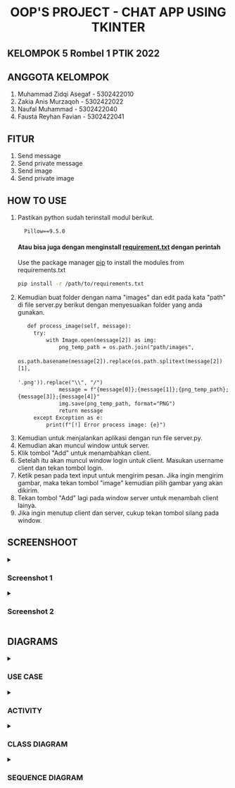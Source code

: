 <h1 align=center>OOP'S PROJECT - CHAT APP USING TKINTER</h1>

## KELOMPOK 5 Rombel 1 PTIK 2022
## ANGGOTA KELOMPOK
1. Muhammad Zidqi Asegaf - 5302422010
2. Zakia Anis Murzaqoh - 5302422022
3. Naufal Muhammad - 5302422040
4. Fausta Reyhan Favian - 5302422041

## FITUR
1. Send message
2. Send private message
3. Send image
4. Send private image

## HOW TO USE
1. Pastikan python sudah terinstall modul berikut.
   ```
     Pillow==9.5.0
   ```
    #### Atau bisa juga dengan menginstall [requirement.txt](https://github.com/farrelekaputra/tugasPBO/blob/main/requirements.txt) dengan perintah 
   Use the package manager [pip](https://pip.pypa.io/en/stable/) to install the modules from requirements.txt
      ```bash
      pip install -r /path/to/requirements.txt
      ```
2. Kemudian buat folder dengan nama "images" dan edit pada kata "path" di file server.py berikut dengan menyesuaikan folder yang anda gunakan.
   ```
      def process_image(self, message):
        try:
            with Image.open(message[2]) as img:
                png_temp_path = os.path.join("path/images",
                                             os.path.basename(message[2]).replace(os.path.splitext(message[2])[1],
                                                                                   '.png')).replace("\\", "/")
                message = f"{message[0]};{message[1]};{png_temp_path};{message[3]};{message[4]}"
                img.save(png_temp_path, format="PNG")
                return message
        except Exception as e:
            print(f"[!] Error process image: {e}")
   ```
3. Kemudian untuk menjalankan aplikasi dengan run file server.py.
4. Kemudian akan muncul window untuk server.
5. Klik tombol "Add" untuk menambahkan client.
6. Setelah itu akan muncul window login untuk client. Masukan username client dan tekan tombol login.
7. Ketik pesan pada text input untuk mengirim pesan. Jika ingin mengirim gambar, maka tekan tombol "image" kemudian pilih gambar yang akan dikirim.
8. Tekan tombol "Add" lagi pada window server untuk menambah client lainya.
9. Jika ingin menutup client dan server, cukup tekan tombol silang pada window.

## SCREENSHOOT
<details><summary><h3>Screenshot 1</h3></summary>
<div align=center>

![screenshot1](scrennshoots/ss1.png)
</div>
</details>
<details><summary><h3>Screenshot 2</h3></summary>
<div align=center>

![screenshot1](scrennshoots/ss2.png)
</div>
</details>

## DIAGRAMS
<details><summary><h3>USE CASE</h3></summary>
<div align=center>

![screenshot1](diagrams/Use_Case.png)
</div>
</details>

<details><summary><h3>ACTIVITY</h3></summary>
<div align=center>

![screenshot1](diagrams/activity_diagram.jpg)
</div>
</details>

<details><summary><h3>CLASS DIAGRAM</h3></summary>
<div align=center>

![screenshot1](diagrams/class_diagram.jpg)
</div>
</details>

<details><summary><h3>SEQUENCE DIAGRAM</h3></summary>
<div align=center>

![screenshot1](diagrams/sequence_diagram.jpg)
</div>
</details>
